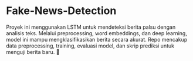 # Fake-News-Detection
Proyek ini menggunakan LSTM untuk mendeteksi berita palsu dengan analisis teks. Melalui preprocessing, word embeddings, dan deep learning, model ini mampu mengklasifikasikan berita secara akurat. Repo mencakup data preprocessing, training, evaluasi model, dan skrip prediksi untuk menguji berita baru. 🚀
